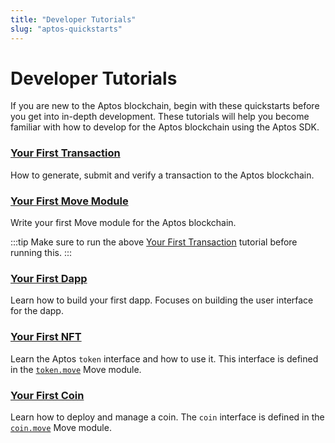 ```yaml
---
title: "Developer Tutorials"
slug: "aptos-quickstarts"
---
```


# Developer Tutorials

If you are new to the Aptos blockchain, begin with these quickstarts before you get into in-depth development. These tutorials will help you become familiar with how to develop for the Aptos blockchain using the Aptos SDK. 

### [Your First Transaction](first-transaction.md)

How to generate, submit and verify a transaction to the Aptos blockchain. 

### [Your First Move Module](first-move-module.md)

Write your first Move module for the Aptos blockchain. 

:::tip
Make sure to run the above [Your First Transaction](first-transaction.md) tutorial before running this.
:::

### [Your First Dapp](first-dapp.md)

Learn how to build your first dapp. Focuses on building the user interface for the dapp.

### [Your First NFT](your-first-nft.md)

Learn the Aptos `token` interface and how to use it. This interface is defined in the [`token.move`](https://github.com/aptos-labs/aptos-core/blob/main/aptos-move/framework/aptos-token/sources/token.move) Move module.

### [Your First Coin](first-coin.md)

Learn how to deploy and manage a coin. The `coin` interface is defined in the [`coin.move`](https://github.com/aptos-labs/aptos-core/blob/main/aptos-move/framework/aptos-framework/sources/coin.move) Move module.
